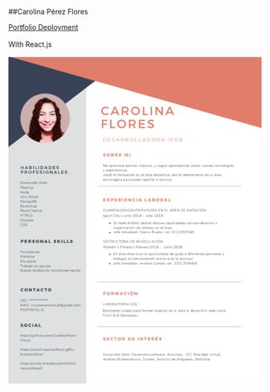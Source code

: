 ##Carolina Pérez Flores

[Portfolio Deployment](https://carolinaperezflores.github.io/portfolio/ "Portfolio Deployment")
<br>
<br>
With React.js
<br>
<br>
<img src="src\images\C.V. IMG Carolina Flores.png"></img>
